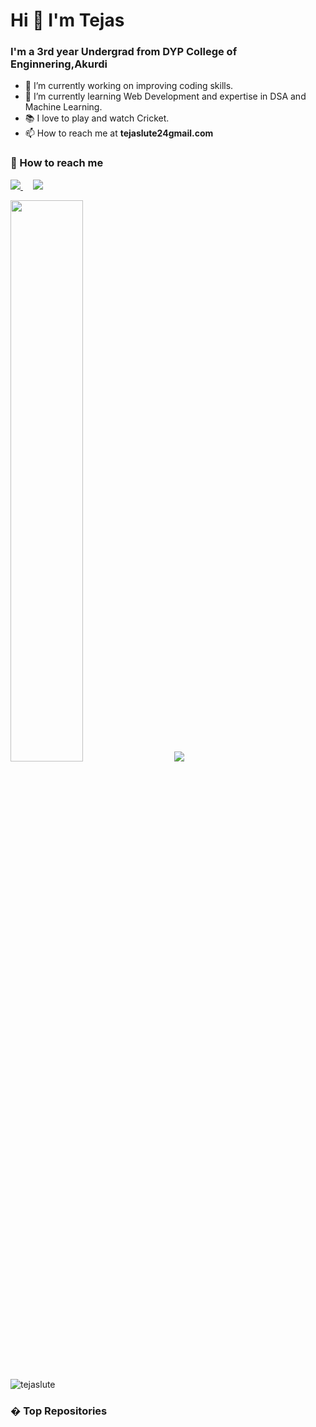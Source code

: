 # Hi 👋 I'm Tejas

### I'm a 3rd year Undergrad from DYP College of Enginnering,Akurdi

- 🔭 I’m currently working on improving coding skills.
- 🌱 I’m currently learning Web Development and expertise in DSA and Machine Learning.
- 📚 I love to play and watch Cricket.
- 📫 How to reach me at **tejaslute24gmail.com**

### 🤙 How to reach me

<p>
  <a href="https://twitter.com/lute_tejas" rel="nofollow">
    <img src="https://img.shields.io/twitter/follow/lute_tejas?label=Twitter&logo=twitter&style=for-the-badge&color=blue" style="max-width: 100%;">
  </a>
  &nbsp &nbsp
  <a href="https://www.linkedin.com/in/tejas-lute-837705213/" rel="nofollow">
    <img src="https://img.shields.io/badge/LinkedIn-blue?style=for-the-badge&logo=linkedin&labelcolor=blue" style="max-width: 100%;">
  </a>
</p>

<p>
  <img width=48% src="https://github-readme-stats.vercel.app/api?username=tejaslute&show_icons=true&theme=radical" /> &nbsp &nbsp
  <img width-48% src="https://github-readme-stats.vercel.app/api/top-langs/?username=tejaslute&layout&theme=radical" />
</p>

 <p>
    <img align="center" src="https://github-readme-streak-stats.herokuapp.com/?user=tejaslute&show_icons=true&theme=radical" alt="tejaslute" />
</p>
  
  ### � Top Repositories
  
<!--   <p>
  <img width=48% src="https://github-readme-stats.vercel.app/api/pin/?username=tejaslute&repo=your-repo-name" />
  &nbsp &nbsp
  <img width=48% src="https://github-readme-stats.vercel.app/api/pin/?username=tejaslute&repo=your-repo-name" />
</p> -->
